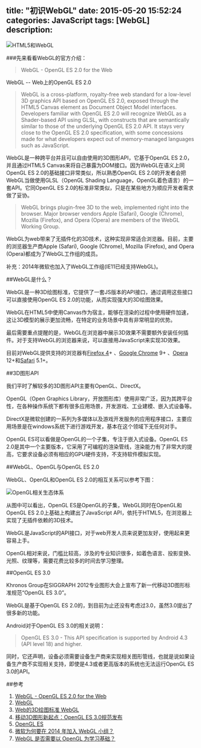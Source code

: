 title: "初识WebGL"
date: 2015-05-20 15:52:24
categories: JavaScript
tags: [WebGL]
description: 
---

![HTML5和WebGL](http://7tt058.com1.z0.glb.clouddn.com/webgl-html5.png)

###先来看看WebGL的官方介绍：

>WebGL - OpenGL ES 2.0 for the Web

WebGL -- Web上的OpenGL ES 2.0

>WebGL is a cross-platform, royalty-free web standard for a low-level 3D graphics API based on OpenGL ES 2.0, exposed through the HTML5 Canvas element as Document Object Model interfaces. Developers familiar with OpenGL ES 2.0 will recognize WebGL as a Shader-based API using GLSL, with constructs that are semantically similar to those of the underlying OpenGL ES 2.0 API. It stays very close to the OpenGL ES 2.0 specification, with some concessions made for what developers expect out of memory-managed languages such as JavaScript.

WebGL是一种跨平台并且可以自由使用的3D图形API，它基于OpenGL ES 2.0，并且通过HTML5 Canvas来将自己暴露为DOM接口。因为WebGL在语义上同OpenGL ES 2.0的基础接口非常类似，所以熟悉OpenGL ES 2.0的开发者会把WebGL当做使用GLSL（OpenGL Shading Language，OpenGL着色语言）的一套API。它同OpenGL ES 2.0的标准非常类似，只是在某些地方为顺应开发者需求做了妥协。

>WebGL brings plugin-free 3D to the web, implemented right into the browser. Major browser vendors Apple (Safari), Google (Chrome), Mozilla (Firefox), and Opera (Opera) are members of the WebGL Working Group.

WebGL为web带来了无插件化的3D技术，这种实现非常适合浏览器。目前，主要的浏览器生产商Apple (Safari), Google (Chrome), Mozilla (Firefox), and Opera (Opera)都成为了WebGL工作组的成员。

补充：2014年微软也加入了WebGL工作组(IE11已经支持WebGL)。

<!--more-->

##WebGL是什么？

WebGL是一种3D绘图标准，它提供了一套JS版本的API接口，通过调用这些接口可以直接使用OpenGL ES 2.0的功能，从而实现强大的3D绘图效果。

WebGL在HTML5中使用Canvas作为宿主，能够在渲染的过程中使用硬件加速，这让3D模型的展示更加流畅，在特定的业务场景中具有非常明显的优势。

最后需要重点提醒的是，WebGL在浏览器中展示3D效果不需要额外安装任何插件。对于支持WebGL的浏览器来说，可以直接用JavaScript来实现3D效果。

目前对WebGL提供支持的浏览器有[Firefox 4](https://developer.mozilla.org/en-US/docs/Firefox_4_for_developers)+ 、[Google Chrome](http://www.google.com/chrome/) 9+ 、[Opera](http://www.opera.com/) 12+和[Safari](http://www.apple.com.cn/safari/) 5.1+。

##3D图形API

我们平时了解较多的3D图形API主要有OpenGL、DirectX。

OpenGL（Open Graphics Library，开放图形库）使用非常广泛，因为其跨平台性，在各种操作系统下都有很多应用场景，开发游戏、工业建模、嵌入式设备等。

DirectX是微软创建的一系列为多媒体以及游戏开发服务的应用程序接口，主要应用场景是在windows系统下进行游戏开发，基本在这个领域下无任何对手。

OpenGL ES可以看做是OpenGL的一个子集，专注于嵌入式设备。OpenGL ES 2.0是其中一个主要版本，它采用了可编程的渲染管线，渲染能力有了非常大的提高，它要求设备必须有相应的GPU硬件支持，不支持软件模拟实现。


##WebGL、OpenGL与OpenGL ES 2.0

WebGL、OpenGL和OpenGL ES 2.0的相互关系可以参考下图：

![OpenGL相关生态体系](http://7tt058.com1.z0.glb.clouddn.com/OpenGL-related-Ecosystem.jpg)

从图中可以看出，OpenGL ES是OpenGL的子集，WebGL同时在OpenGL和OpenGL ES 2.0上基础上构建出了JavaScript API，依托于HTML5，在浏览器上实现了无插件依赖的3D技术。

WebGL是JavaScript的API接口，对于web开发人员来说更加友好，使用起来更容易上手。

OpenGL相对来说，门槛比较高，涉及的专业知识很多，如着色语言、投影变换、光照、纹理等，需要花费比较多的时间去学习整理。

##OpenGL ES 3.0

Khronos Group在SIGGRAPH 2012专业图形大会上宣布了新一代移动3D图形标准规范“OpenGL ES 3.0”。

WebGL是基于OpenGL ES 2.0的，到目前为止还没有考虑过3.0，虽然3.0提出了很多新的功能。

Android对于OpenGL ES 3.0的相关说明：

>OpenGL ES 3.0 - This API specification is supported by Android 4.3 (API level 18) and higher.

同时，它还声明，设备必须需要设备生产商来实现相关图形管线，也就是说如果设备生产商不实现相关支持，即使是4.3或者更高版本的系统也无法运行OpenGL ES 3.0的API。


##参考

1. [WebGL - OpenGL ES 2.0 for the Web](http://cn.khronos.org/webgl)
2. [WebGL](https://developer.mozilla.org/zh-CN/docs/Web/WebGL)
2. [Web的3D绘图标准 WebGL](http://www.oschina.net/p/webgl)
3. [移动3D图形新起点：OpenGL ES 3.0规范发布](http://news.mydrivers.com/1/236/236922.htm)
4. [OpenGL ES](http://developer.android.com/guide/topics/graphics/opengl.html)
5. [微软为何要在 2014 年加入 WebGL 小组？](http://www.zhihu.com/question/24813635)
6. [WebGL 是否需要以 OpenGL 为学习基础？](http://www.zhihu.com/question/19993499)
